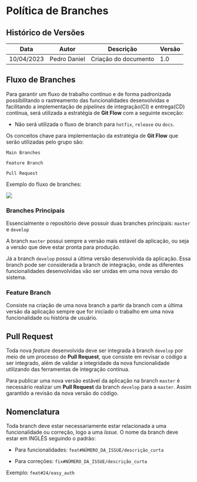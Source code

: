 # Política de Branches

## Histórico de Versões

|Data| Autor |Descrição| Versão|
|--|--|--|--|
| 10/04/2023| Pedro Daniel  | Criação do documento| 1.0 |

## Fluxo de Branches

Para garantir um fluxo de trabalho contínuo e de forma padronizada possibilitando o rastreamento das funcionalidades desenvolvidas e facilitando a implementação de  _pipelines_  de integração(CI) e entrega(CD) contínua, será utilizada a estratégia de  **Git Flow**  com a seguinte exceção:
- Não será utilizada o fluxo de branch para  `hotfix`, `release` ou `docs`.

Os conceitos chave para implementação da estratégia de  **Git Flow**  que serão utilizadas pelo grupo são:

`Main Branches`

`Feature Branch`

`Pull Request`

Exemplo do fluxo de branches:

![](https://i.imgur.com/hUZvZ7p.png)

### Branches Principais

Essencialmente o repositório deve possuir duas branches principais: `master` e `develop`

A branch  `master`  possui sempre a versão mais estável da aplicação, ou seja a versão que deve estar pronta para produção.

Já a branch  `develop`  possui a última versão desenvolvida da aplicação. Essa branch pode ser considerada a branch de integração, onde as diferentes funcionalidades desenvolvidas vão ser unidas em uma nova versão do sistema.

### Feature Branch

Consiste na criação de uma nova branch a partir da branch com a última versão da aplicação sempre que for iniciado o trabalho em uma nova funcionalidade ou história de usuário.

## Pull Request

Toda nova _feature_ desenvolvida deve ser integrada à branch `develop` por meio de um processo de **Pull Request**, que consiste em revisar o código a ser integrado, além de validar a integridade da nova funcionalidade utilizando das ferramentas de integração contínua.

Para publicar uma nova versão estável da aplicação na branch `master` é necessário realizar um **Pull Request** da branch `develop` para a `master`. Assim garantido a revisão da nova versão do código.

## Nomenclatura

Toda branch deve estar necessariamente estar relacionada a uma funcionalidade ou correção, logo a uma _Issue_. O nome da branch deve estar em INGLÊS seguindo o padrão:

- Para funcionalidades: `feat#NÚMERO_DA_ISSUE/descrição_curta`

- Para correções: `fix#NÚMERO_DA_ISSUE/descrição_curta`


Exemplo: `feat#24/easy_auth`